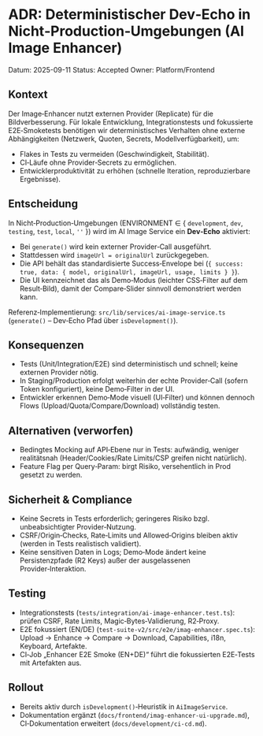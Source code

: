 # ADR: Deterministischer Dev‑Echo in Nicht‑Production‑Umgebungen (AI Image Enhancer)

Datum: 2025-09-11
Status: Accepted
Owner: Platform/Frontend

## Kontext

Der Image‑Enhancer nutzt externen Provider (Replicate) für die Bildverbesserung. Für lokale Entwicklung, Integrationstests und fokussierte E2E‑Smoketests benötigen wir deterministisches Verhalten ohne externe Abhängigkeiten (Netzwerk, Quoten, Secrets, Modellverfügbarkeit), um:

- Flakes in Tests zu vermeiden (Geschwindigkeit, Stabilität).
- CI‑Läufe ohne Provider‑Secrets zu ermöglichen.
- Entwicklerproduktivität zu erhöhen (schnelle Iteration, reproduzierbare Ergebnisse).

## Entscheidung

In Nicht‑Production‑Umgebungen (ENVIRONMENT ∈ { `development`, `dev`, `testing`, `test`, `local`, `''` }) wird im AI Image Service ein **Dev‑Echo** aktiviert:

- Bei `generate()` wird kein externer Provider‑Call ausgeführt.
- Stattdessen wird `imageUrl = originalUrl` zurückgegeben.
- Die API behält das standardisierte Success‑Envelope bei (`{ success: true, data: { model, originalUrl, imageUrl, usage, limits } }`).
- Die UI kennzeichnet das als Demo‑Modus (leichter CSS‑Filter auf dem Result‑Bild), damit der Compare‑Slider sinnvoll demonstriert werden kann.

Referenz‑Implementierung: `src/lib/services/ai-image-service.ts` (`generate()` – Dev‑Echo Pfad über `isDevelopment()`).

## Konsequenzen

- Tests (Unit/Integration/E2E) sind deterministisch und schnell; keine externen Provider nötig.
- In Staging/Production erfolgt weiterhin der echte Provider‑Call (sofern Token konfiguriert), keine Demo‑Filter in der UI.
- Entwickler erkennen Demo‑Mode visuell (UI‑Filter) und können dennoch Flows (Upload/Quota/Compare/Download) vollständig testen.

## Alternativen (verworfen)

- Bedingtes Mocking auf API‑Ebene nur in Tests: aufwändig, weniger realitätsnah (Header/Cookies/Rate Limits/CSP greifen nicht natürlich).
- Feature Flag per Query‑Param: birgt Risiko, versehentlich in Prod gesetzt zu werden.

## Sicherheit & Compliance

- Keine Secrets in Tests erforderlich; geringeres Risiko bzgl. unbeabsichtigter Provider‑Nutzung.
- CSRF/Origin‑Checks, Rate‑Limits und Allowed‑Origins bleiben aktiv (werden in Tests realistisch validiert).
- Keine sensitiven Daten in Logs; Demo‑Mode ändert keine Persistenzpfade (R2 Keys) außer der ausgelassenen Provider‑Interaktion.

## Testing

- Integrationstests (`tests/integration/ai-image-enhancer.test.ts`): prüfen CSRF, Rate Limits, Magic‑Bytes‑Validierung, R2‑Proxy.
- E2E fokussiert (EN/DE) (`test-suite-v2/src/e2e/imag-enhancer.spec.ts`): Upload → Enhance → Compare → Download, Capabilities, i18n, Keyboard, Artefakte.
- CI‑Job „Enhancer E2E Smoke (EN+DE)“ führt die fokussierten E2E‑Tests mit Artefakten aus.

## Rollout

- Bereits aktiv durch `isDevelopment()`‑Heuristik in `AiImageService`.
- Dokumentation ergänzt (`docs/frontend/imag-enhancer-ui-upgrade.md`), CI‑Dokumentation erweitert (`docs/development/ci-cd.md`).
